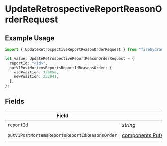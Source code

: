 # UpdateRetrospectiveReportReasonOrderRequest

## Example Usage

```typescript
import { UpdateRetrospectiveReportReasonOrderRequest } from "firehydrant-typescript-sdk/models/operations";

let value: UpdateRetrospectiveReportReasonOrderRequest = {
  reportId: "<id>",
  putV1PostMortemsReportsReportIdReasonsOrder: {
    oldPosition: 730856,
    newPosition: 253941,
  },
};
```

## Fields

| Field                                                                                                                            | Type                                                                                                                             | Required                                                                                                                         | Description                                                                                                                      |
| -------------------------------------------------------------------------------------------------------------------------------- | -------------------------------------------------------------------------------------------------------------------------------- | -------------------------------------------------------------------------------------------------------------------------------- | -------------------------------------------------------------------------------------------------------------------------------- |
| `reportId`                                                                                                                       | *string*                                                                                                                         | :heavy_check_mark:                                                                                                               | N/A                                                                                                                              |
| `putV1PostMortemsReportsReportIdReasonsOrder`                                                                                    | [components.PutV1PostMortemsReportsReportIdReasonsOrder](../../models/components/putv1postmortemsreportsreportidreasonsorder.md) | :heavy_check_mark:                                                                                                               | N/A                                                                                                                              |